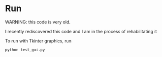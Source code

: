 # Run

WARNING: this code is very old.

I recently rediscovered this code and I am in the process of rehabilitating it

To run with Tkinter graphics, run

```
python test_gui.py
```
